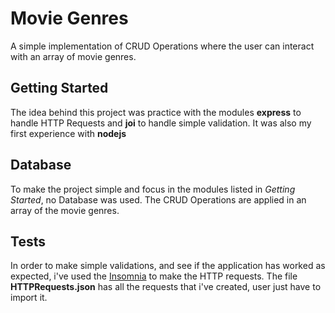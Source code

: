 # Movie Genres
A simple implementation of CRUD Operations where the user can interact with an array of movie genres.

## Getting Started
The idea behind this project was practice with the modules **express** to handle HTTP Requests and **joi** to handle simple validation. It was also my first experience with **nodejs**

## Database
To make the project simple and focus in the modules listed in *Getting Started*, no Database was used. The CRUD Operations are applied in an array of the movie genres.

## Tests
In order to make simple validations, and see if the application has worked as expected, i've used the [Insomnia](https://insomnia.rest/) to make the HTTP requests. The file **HTTPRequests.json** has all the requests that i've created, user just have to import it.